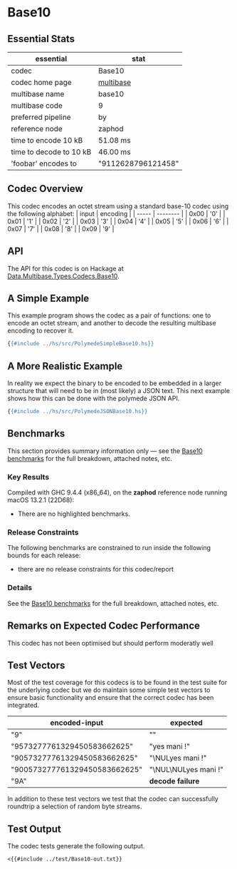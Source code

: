 # Base10

## Essential Stats

| essential               | stat                                                   |
| ----------------------- | ------------------------------------------------------ |
| codec                   | Base10                                                 |
| codec home page         | [multibase](https://github.com/multiformats/multibase) |
| multibase name          | base10                                                 |
| multibase code          | 9                                                      |
| preferred pipeline      | by                                                     |
| reference node          | zaphod                                                 |
| time to encode 10 kB    | 51.08 ms                                               |
| time to decode to 10 kB | 46.00 ms                                               |
| 'foobar' encodes to     | "9112628796121458"                                     |


## Codec Overview

This codec encodes an octet stream using a standard base-10 codec using the
following alphabet:
| input | encoding |
| ----- | -------- |
| 0x00  | '0'      |
| 0x01  | '1'      |
| 0x02  | '2'      |
| 0x03  | '3'      |
| 0x04  | '4'      |
| 0x05  | '5'      |
| 0x06  | '6'      |
| 0x07  | '7'      |
| 0x08  | '8'      |
| 0x09  | '9'      |



## API

The API for this codec is on Hackage at [Data.Multibase.Types.Codecs.Base10](https://hackage.haskell.org/package/polymede-0.0.0.1/docs/Data-Multibase-Types-Codecs-Base10.html).

## A Simple Example

This example program shows the codec as a pair of functions: one to encode an octet stream, 
and another to decode the resulting multibase encoding to recover it.

```haskell
{{#include ../hs/src/PolymedeSimpleBase10.hs}}
```

## A More Realistic Example

In reality we expect the binary to be encoded to be embedded in a larger structure that will need
to be in (most likely) a JSON text. This next example shows how this can be done with the polymede
JSON API.

```haskell
{{#include ../hs/src/PolymedeJSONBase10.hs}}
```

## Benchmarks


This section provides summary information only &mdash; see the [Base10 benchmarks](https://cdornan.github.io/polymede-benchmarks/benchmarks/0.0.0.1/Base10.html) for the full
breakdown, attached notes, etc.

### Key Results

Compiled with GHC 9.4.4 (x86_64), on the **zaphod** reference node running macOS 13.2.1 (22D68):

* There are no highlighted benchmarks.

### Release Constraints

The following benchmarks are constrained to run inside the following bounds for each release:

* there are no release constraints for this codec/report

### Details

See the [Base10 benchmarks](https://cdornan.github.io/polymede-benchmarks/benchmarks/0.0.0.1/Base10.html) for the full breakdown, attached notes, etc.


## Remarks on Expected Codec Performance

This codec has not been optimised but should perform moderatly well


## Test Vectors

Most of the test coverage for this codecs is to be found in the test suite for the underlying
codec but we do maintain some simple test vectors to ensure basic functionality and ensure that 
the correct codec has been integrated.

| encoded-input                 | expected             |
| ----------------------------- | -------------------- |
| "9"                           | ""                   |
| "9573277761329450583662625"   | "yes mani !"         |
| "90573277761329450583662625"  | "\NULyes mani !"     |
| "900573277761329450583662625" | "\NUL\NULyes mani !" |
| "9A"                          | **decode failure**   |


In addition to these test vectors we test that the codec can successfully roundtrip a selection of 
random byte streams.

## Test Output

The codec tests generate the following output.

```
<{{#include ../test/Base10-out.txt}}
```
